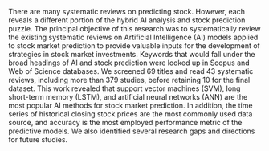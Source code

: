 There are many systematic reviews on predicting stock. However, each reveals a different portion of the hybrid AI analysis and stock prediction puzzle. The principal objective of this research was to systematically review the existing systematic reviews on Artificial Intelligence (AI) models applied to stock market prediction to provide valuable inputs for the development of strategies in stock market investments. Keywords that would fall under the broad headings of AI and stock prediction were looked up in Scopus and Web of Science databases. We screened 69 titles and read 43 systematic reviews, including more than 379 studies, before retaining 10 for the final dataset. This work revealed that support vector machines (SVM), long short-term memory (LSTM), and artificial neural networks (ANN) are the most popular AI methods for stock market prediction. In addition, the time series of historical closing stock prices are the most commonly used data source, and accuracy is the most employed performance metric of the predictive models. We also identified several research gaps and directions for future studies.
